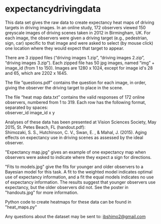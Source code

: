 # expectancydrivingdata

This data set gives the raw data to create expectancy heat maps of driving targets in driving images.  In an online study, 172 observers viewed 150 greyscale images of driving scenes taken in 2012 in Birmingham, UK.  For each image, the observers were given a driving target (e.g., pedestrian, sign, car) specific to that image and were asked to select (by mouse click) one location where they would expect that target to appear.  

There are 3 zipped files (“driving images 1.zip”, “driving images 2.zip”, “driving images 3.zip”).  Each zipped file has 50 jpg images, named “img” + image_id (from 1 to 150).  Images are 1280 x 1024, except for image id's 28 and 65, which are 2202 x 1645.

The file ”questions.pdf” contains the question for each image, in order, giving the observer the driving target to place in the scene.

The file “heat map data.txt” contains the valid responses of 172 online observers, numbered from 1 to 319.  Each row has the following format, separated by spaces: <br>
observer_id   image_id   x   y

Analyses of these data has been presented at Vision Sciences Society, May 2015, St. Petes Beach, FL (handout.pdf): <br>
Shimozaki, S. S., Hutchinson, C. V., Swan, E. , & Mahal, J. (2015). Aging effects on expectancy use in driving scenes as assessed by the ideal observer. 

"Expectancy map.jpg" gives an example of one expectancy map when observers were asked to indicate where they expect a sign for directions.

"Fits to models.jpg" give the fits for younger and older observers to a Bayesian model for this task.  A fit to the weighted model indicates optimal use of expectancy information, and a fit the equal models indicates no use of expectancy information.  The results suggest that younger observers use expectancy, but the older observers did not.  See the poster in "handouts.jpg" for more information.

Python code to create heatmaps for these data can be found in "heat_maps.py"

Any questions about the dataset may be sent to: ibshimo2@gmail.com

